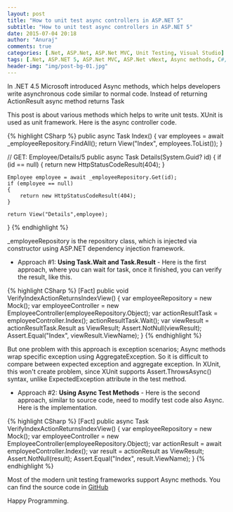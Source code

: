 ```yaml
---
layout: post
title: "How to unit test async controllers in ASP.NET 5"
subtitle: "How to unit test async controllers in ASP.NET 5"
date: 2015-07-04 20:18
author: "Anuraj"
comments: true
categories: [.Net, ASP.Net, ASP.Net MVC, Unit Testing, Visual Studio]
tags: [.Net, ASP.NET 5, ASP.Net MVC, ASP.Net vNext, Async methods, C#, Unit Testing, XUnit]
header-img: "img/post-bg-01.jpg"
---
```

In .NET 4.5 Microsoft introduced Async methods, which helps developers write asynchronous code similar to normal code. Instead of returning ActionResult async method returns Task<ActionResult>

This post is about various methods which helps to write unit tests. XUnit is used as unit framework. Here is the async controller code.

{% highlight CSharp %}
public async Task<IActionResult> Index()
{
	var employees = await _employeeRepository.FindAll();
	return View("Index", employees.ToList());
}

// GET: Employee/Details/5
public async Task<IActionResult> Details(System.Guid? id)
{
	if (id == null)
	{
		return new HttpStatusCodeResult(404);
	}


	Employee employee = await _employeeRepository.Get(id);
	if (employee == null)
	{
		return new HttpStatusCodeResult(404);
	}

	return View("Details",employee);
}
{% endhighlight %}

_employeeRepository is the repository class, which is injected via constructor using ASP.NET dependency injection framework.



*   Approach #1: **Using Task.Wait and Task.Result** - Here is the first approach, where you can wait for task, once it finished, you can verify the result, like this.

{% highlight CSharp %}
[Fact]
public void VerifyIndexActionReturnsIndexView()
{
	var employeeRepository = new Mock<IEmployeeRepository>();
	var employeeController = new EmployeeController(employeeRepository.Object);
	var actionResultTask = employeeController.Index();
	actionResultTask.Wait();
	var viewResult = actionResultTask.Result as ViewResult;
	Assert.NotNull(viewResult);
	Assert.Equal("Index", viewResult.ViewName);
}
{% endhighlight %}

But one problem with this approach is exception scenarios; Async methods wrap specific exception using AggregateException. So it is difficult to compare between expected exception and aggregate exception. In XUnit, this won't create problem, since XUnit supports Assert.ThrowsAsync() syntax, unlike ExpectedException attribute in the test method.

*   Approach #2: **Using Async Test Methods** - Here is the second approach, similar to source code, need to modify test code also Async. Here is the implementation.

{% highlight CSharp %}
[Fact]
public async Task VerifyIndexActionReturnsIndexView()
{
	var employeeRepository = new Mock<IEmployeeRepository>();
	var employeeController = new EmployeeController(employeeRepository.Object);
	var actionResult = await employeeController.Index();
	var result = actionResult as ViewResult;
	Assert.NotNull(result);
	Assert.Equal("Index", result.ViewName);
}
{% endhighlight %}


Most of the modern unit testing frameworks support Async methods. You can find the source code in <a href="https://github.com/anuraj/ASPNET5CIDemo/tree/master/test" target="_blank">GitHub</a>

Happy Programming. 
